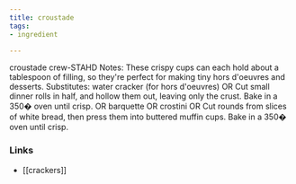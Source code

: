 ```yaml
---
title: croustade
tags:
- ingredient

---
```

croustade crew-STAHD Notes: These crispy cups can each hold about a tablespoon of filling, so they're perfect for making tiny hors d'oeuvres and desserts. Substitutes: water cracker (for hors d'oeuvres) OR Cut small dinner rolls in half, and hollow them out, leaving only the crust. Bake in a 350� oven until crisp. OR barquette OR crostini OR Cut rounds from slices of white bread, then press them into buttered muffin cups. Bake in a 350� oven until crisp.

### Links

* [[crackers]]
